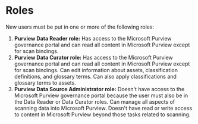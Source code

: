 # Roles

New users must be put in one or more of the following roles:

1. **Purview Data Reader role:** Has access to the Microsoft Purview governance portal and can read all content in Microsoft Purview except for scan bindings.
2. **Purview Data Curator role:** Has access to the Microsoft Purview governance portal and can read all content in Microsoft Purview except for scan bindings. Can edit information about assets, classification definitions, and glossary terms. Can also apply classifications and glossary terms to assets.
3. **Purview Data Source Administrator role:** Doesn't have access to the Microsoft Purview governance portal because the user must also be in the Data Reader or Data Curator roles. Can manage all aspects of scanning data into Microsoft Purview. Doesn't have read or write access to content in Microsoft Purview beyond those tasks related to scanning.

